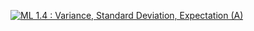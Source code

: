 [![ML 1.4 : Variance, Standard Deviation, Expectation (A)](https://github.com/jainbhupesh533/winter-of-contributing/blob/Machine_Learning/Machine_Learning/Statistics_for_Machine_Learning/Assets/variance-and-sd-formula.png)](https://drive.google.com/file/d/1PrlhrSK2ABvBUEy6wcUoTPSv8poOVrdr/view?usp=sharing  "ML 1.4 : Variance, Standard Deviation, Expectation (A)")
